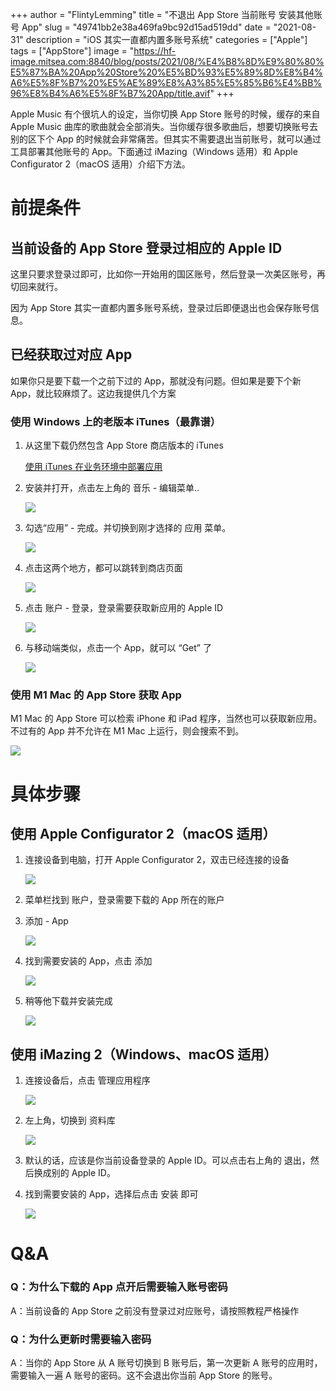 +++
author = "FlintyLemming"
title = "不退出 App Store 当前账号 安装其他账号 App"
slug = "49741bb2e38a469fa9bc92d15ad519dd"
date = "2021-08-31"
description = "iOS 其实一直都内置多账号系统"
categories = ["Apple"]
tags = ["AppStore"]
image = "https://hf-image.mitsea.com:8840/blog/posts/2021/08/%E4%B8%8D%E9%80%80%E5%87%BA%20App%20Store%20%E5%BD%93%E5%89%8D%E8%B4%A6%E5%8F%B7%20%E5%AE%89%E8%A3%85%E5%85%B6%E4%BB%96%E8%B4%A6%E5%8F%B7%20App/title.avif"
+++

Apple Music 有个很坑人的设定，当你切换 App Store 账号的时候，缓存的来自 Apple Music 曲库的歌曲就会全部消失。当你缓存很多歌曲后，想要切换账号去别的区下个 App 的时候就会非常痛苦。但其实不需要退出当前账号，就可以通过工具部署其他账号的 App。下面通过 iMazing（Windows 适用）和 Apple Configurator 2（macOS 适用）介绍下方法。

# 前提条件

## 当前设备的 App Store 登录过相应的 Apple ID

这里只要求登录过即可，比如你一开始用的国区账号，然后登录一次美区账号，再切回来就行。

因为 App Store 其实一直都内置多账号系统，登录过后即便退出也会保存账号信息。

## 已经获取过对应 App

如果你只是要下载一个之前下过的 App，那就没有问题。但如果是要下个新 App，就比较麻烦了。这边我提供几个方案

### 使用 Windows 上的老版本 iTunes（最靠谱）

1. 从这里下载仍然包含 App Store 商店版本的 iTunes
    
    [使用 iTunes 在业务环境中部署应用](https://support.apple.com/zh-cn/HT208079)
    
2. 安装并打开，点击左上角的 音乐 - 编辑菜单..
    
    ![](https://hf-image.mitsea.com:8840/blog/posts/2021/08/%E4%B8%8D%E9%80%80%E5%87%BA%20App%20Store%20%E5%BD%93%E5%89%8D%E8%B4%A6%E5%8F%B7%20%E5%AE%89%E8%A3%85%E5%85%B6%E4%BB%96%E8%B4%A6%E5%8F%B7%20App/1.avif)
    
3. 勾选“应用” - 完成。并切换到刚才选择的 应用 菜单。
    
    ![](https://hf-image.mitsea.com:8840/blog/posts/2021/08/%E4%B8%8D%E9%80%80%E5%87%BA%20App%20Store%20%E5%BD%93%E5%89%8D%E8%B4%A6%E5%8F%B7%20%E5%AE%89%E8%A3%85%E5%85%B6%E4%BB%96%E8%B4%A6%E5%8F%B7%20App/2.avif)
    
4. 点击这两个地方，都可以跳转到商店页面
    
    ![](https://hf-image.mitsea.com:8840/blog/posts/2021/08/%E4%B8%8D%E9%80%80%E5%87%BA%20App%20Store%20%E5%BD%93%E5%89%8D%E8%B4%A6%E5%8F%B7%20%E5%AE%89%E8%A3%85%E5%85%B6%E4%BB%96%E8%B4%A6%E5%8F%B7%20App/3.avif)
    
5. 点击 账户 - 登录，登录需要获取新应用的 Apple ID
    
    ![](https://hf-image.mitsea.com:8840/blog/posts/2021/08/%E4%B8%8D%E9%80%80%E5%87%BA%20App%20Store%20%E5%BD%93%E5%89%8D%E8%B4%A6%E5%8F%B7%20%E5%AE%89%E8%A3%85%E5%85%B6%E4%BB%96%E8%B4%A6%E5%8F%B7%20App/4.avif)
    
6. 与移动端类似，点击一个 App，就可以 “Get” 了
    
    ![](https://hf-image.mitsea.com:8840/blog/posts/2021/08/%E4%B8%8D%E9%80%80%E5%87%BA%20App%20Store%20%E5%BD%93%E5%89%8D%E8%B4%A6%E5%8F%B7%20%E5%AE%89%E8%A3%85%E5%85%B6%E4%BB%96%E8%B4%A6%E5%8F%B7%20App/5.avif)
    

### 使用 M1 Mac 的 App Store 获取 App

M1 Mac 的 App Store 可以检索 iPhone 和 iPad 程序，当然也可以获取新应用。不过有的 App 并不允许在 M1 Mac 上运行，则会搜索不到。

![](https://hf-image.mitsea.com:8840/blog/posts/2021/08/%E4%B8%8D%E9%80%80%E5%87%BA%20App%20Store%20%E5%BD%93%E5%89%8D%E8%B4%A6%E5%8F%B7%20%E5%AE%89%E8%A3%85%E5%85%B6%E4%BB%96%E8%B4%A6%E5%8F%B7%20App/6.avif)

# 具体步骤

## 使用 Apple Configurator 2（macOS 适用）

1. 连接设备到电脑，打开 Apple Configurator 2，双击已经连接的设备
    
    ![](https://hf-image.mitsea.com:8840/blog/posts/2021/08/%E4%B8%8D%E9%80%80%E5%87%BA%20App%20Store%20%E5%BD%93%E5%89%8D%E8%B4%A6%E5%8F%B7%20%E5%AE%89%E8%A3%85%E5%85%B6%E4%BB%96%E8%B4%A6%E5%8F%B7%20App/7.avif)
    
2. 菜单栏找到 账户，登录需要下载的 App 所在的账户
3. 添加 - App
    
    ![](https://hf-image.mitsea.com:8840/blog/posts/2021/08/%E4%B8%8D%E9%80%80%E5%87%BA%20App%20Store%20%E5%BD%93%E5%89%8D%E8%B4%A6%E5%8F%B7%20%E5%AE%89%E8%A3%85%E5%85%B6%E4%BB%96%E8%B4%A6%E5%8F%B7%20App/8.avif)
    
4. 找到需要安装的 App，点击 添加
    
    ![](https://hf-image.mitsea.com:8840/blog/posts/2021/08/%E4%B8%8D%E9%80%80%E5%87%BA%20App%20Store%20%E5%BD%93%E5%89%8D%E8%B4%A6%E5%8F%B7%20%E5%AE%89%E8%A3%85%E5%85%B6%E4%BB%96%E8%B4%A6%E5%8F%B7%20App/9.avif)
    
5. 稍等他下载并安装完成
    
    ![](https://hf-image.mitsea.com:8840/blog/posts/2021/08/%E4%B8%8D%E9%80%80%E5%87%BA%20App%20Store%20%E5%BD%93%E5%89%8D%E8%B4%A6%E5%8F%B7%20%E5%AE%89%E8%A3%85%E5%85%B6%E4%BB%96%E8%B4%A6%E5%8F%B7%20App/10.avif)
    

## 使用 iMazing 2（Windows、macOS 适用）

1. 连接设备后，点击 管理应用程序
    
    ![](https://hf-image.mitsea.com:8840/blog/posts/2021/08/%E4%B8%8D%E9%80%80%E5%87%BA%20App%20Store%20%E5%BD%93%E5%89%8D%E8%B4%A6%E5%8F%B7%20%E5%AE%89%E8%A3%85%E5%85%B6%E4%BB%96%E8%B4%A6%E5%8F%B7%20App/11.avif)
    
2. 左上角，切换到 资料库
    
    ![](https://hf-image.mitsea.com:8840/blog/posts/2021/08/%E4%B8%8D%E9%80%80%E5%87%BA%20App%20Store%20%E5%BD%93%E5%89%8D%E8%B4%A6%E5%8F%B7%20%E5%AE%89%E8%A3%85%E5%85%B6%E4%BB%96%E8%B4%A6%E5%8F%B7%20App/12.avif)
    
3. 默认的话，应该是你当前设备登录的 Apple ID。可以点击右上角的 退出，然后换成别的 Apple ID。
4. 找到需要安装的 App，选择后点击 安装 即可
    
    ![](https://hf-image.mitsea.com:8840/blog/posts/2021/08/%E4%B8%8D%E9%80%80%E5%87%BA%20App%20Store%20%E5%BD%93%E5%89%8D%E8%B4%A6%E5%8F%B7%20%E5%AE%89%E8%A3%85%E5%85%B6%E4%BB%96%E8%B4%A6%E5%8F%B7%20App/13.avif)
    

# Q&A

### Q：为什么下载的 App 点开后需要输入账号密码

A：当前设备的 App Store 之前没有登录过对应账号，请按照教程严格操作

### Q：为什么更新时需要输入密码

A：当你的 App Store 从 A 账号切换到 B 账号后，第一次更新 A 账号的应用时，需要输入一遍 A 账号的密码。这不会退出你当前 App Store 的账号。